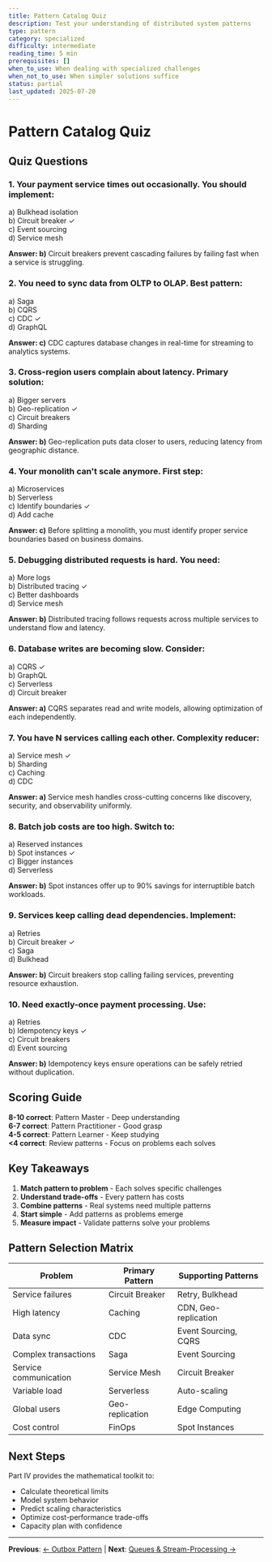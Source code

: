 ```yaml
---
title: Pattern Catalog Quiz
description: Test your understanding of distributed system patterns
type: pattern
category: specialized
difficulty: intermediate
reading_time: 5 min
prerequisites: []
when_to_use: When dealing with specialized challenges
when_not_to_use: When simpler solutions suffice
status: partial
last_updated: 2025-07-20
---
```


# Pattern Catalog Quiz

## Quiz Questions

### 1. Your payment service times out occasionally. You should implement:
   a) Bulkhead isolation  
   b) Circuit breaker ✓  
   c) Event sourcing  
   d) Service mesh

**Answer: b)** Circuit breakers prevent cascading failures by failing fast when a service is struggling.

### 2. You need to sync data from OLTP to OLAP. Best pattern:
   a) Saga  
   b) CQRS  
   c) CDC ✓  
   d) GraphQL

**Answer: c)** CDC captures database changes in real-time for streaming to analytics systems.

### 3. Cross-region users complain about latency. Primary solution:
   a) Bigger servers  
   b) Geo-replication ✓  
   c) Circuit breakers  
   d) Sharding

**Answer: b)** Geo-replication puts data closer to users, reducing latency from geographic distance.

### 4. Your monolith can't scale anymore. First step:
   a) Microservices  
   b) Serverless  
   c) Identify boundaries ✓  
   d) Add cache

**Answer: c)** Before splitting a monolith, you must identify proper service boundaries based on business domains.

### 5. Debugging distributed requests is hard. You need:
   a) More logs  
   b) Distributed tracing ✓  
   c) Better dashboards  
   d) Service mesh

**Answer: b)** Distributed tracing follows requests across multiple services to understand flow and latency.

### 6. Database writes are becoming slow. Consider:
   a) CQRS ✓  
   b) GraphQL  
   c) Serverless  
   d) Circuit breaker

**Answer: a)** CQRS separates read and write models, allowing optimization of each independently.

### 7. You have N services calling each other. Complexity reducer:
   a) Service mesh ✓  
   b) Sharding  
   c) Caching  
   d) CDC

**Answer: a)** Service mesh handles cross-cutting concerns like discovery, security, and observability uniformly.

### 8. Batch job costs are too high. Switch to:
   a) Reserved instances  
   b) Spot instances ✓  
   c) Bigger instances  
   d) Serverless

**Answer: b)** Spot instances offer up to 90% savings for interruptible batch workloads.

### 9. Services keep calling dead dependencies. Implement:
   a) Retries  
   b) Circuit breaker ✓  
   c) Saga  
   d) Bulkhead

**Answer: b)** Circuit breakers stop calling failing services, preventing resource exhaustion.

### 10. Need exactly-once payment processing. Use:
   a) Retries  
   b) Idempotency keys ✓  
   c) Circuit breakers  
   d) Event sourcing

**Answer: b)** Idempotency keys ensure operations can be safely retried without duplication.

## Scoring Guide

**8-10 correct**: Pattern Master - Deep understanding  
**6-7 correct**: Pattern Practitioner - Good grasp  
**4-5 correct**: Pattern Learner - Keep studying  
**<4 correct**: Review patterns - Focus on problems each solves

## Key Takeaways

1. **Match pattern to problem** - Each solves specific challenges
2. **Understand trade-offs** - Every pattern has costs
3. **Combine patterns** - Real systems need multiple patterns
4. **Start simple** - Add patterns as problems emerge
5. **Measure impact** - Validate patterns solve your problems

## Pattern Selection Matrix

<div class="responsive-table" markdown>

| Problem | Primary Pattern | Supporting Patterns |
|---------|----------------|-------------------|
| Service failures | Circuit Breaker | Retry, Bulkhead |
| High latency | Caching | CDN, Geo-replication |
| Data sync | CDC | Event Sourcing, CQRS |
| Complex transactions | Saga | Event Sourcing |
| Service communication | Service Mesh | Circuit Breaker |
| Variable load | Serverless | Auto-scaling |
| Global users | Geo-replication | Edge Computing |
| Cost control | FinOps | Spot Instances |

</div>


## Next Steps

Part IV provides the mathematical toolkit to:
- Calculate theoretical limits
- Model system behavior
- Predict scaling characteristics
- Optimize cost-performance trade-offs
- Capacity plan with confidence

---

**Previous**: [← Outbox Pattern](outbox.md) | **Next**: [Queues & Stream-Processing →](queues-streaming.md)